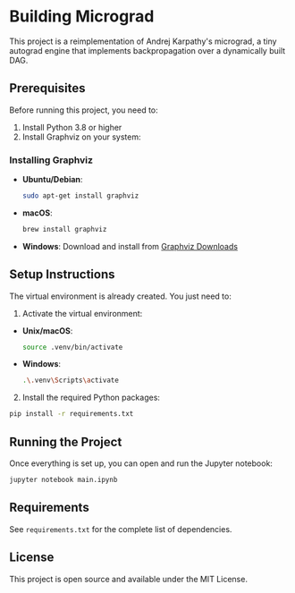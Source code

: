 # Building Micrograd

This project is a reimplementation of Andrej Karpathy's micrograd, a tiny autograd engine that implements backpropagation over a dynamically built DAG.

## Prerequisites

Before running this project, you need to:

1. Install Python 3.8 or higher
2. Install Graphviz on your system:

### Installing Graphviz

- **Ubuntu/Debian**:

  ```bash
  sudo apt-get install graphviz
  ```

- **macOS**:

  ```bash
  brew install graphviz
  ```

- **Windows**:
  Download and install from [Graphviz Downloads](https://graphviz.org/download/)

## Setup Instructions

The virtual environment is already created. You just need to:

1. Activate the virtual environment:

- **Unix/macOS**:

  ```bash
  source .venv/bin/activate
  ```

- **Windows**:
  ```bash
  .\.venv\Scripts\activate
  ```

2. Install the required Python packages:

```bash
pip install -r requirements.txt
```

## Running the Project

Once everything is set up, you can open and run the Jupyter notebook:

```bash
jupyter notebook main.ipynb
```

## Requirements

See `requirements.txt` for the complete list of dependencies.

## License

This project is open source and available under the MIT License.
